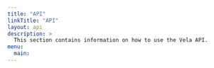 ```yaml
---
title: "API"
linkTitle: "API"
layout: api
description: >
  This section contains information on how to use the Vela API.
menu:
  main:
---
```

